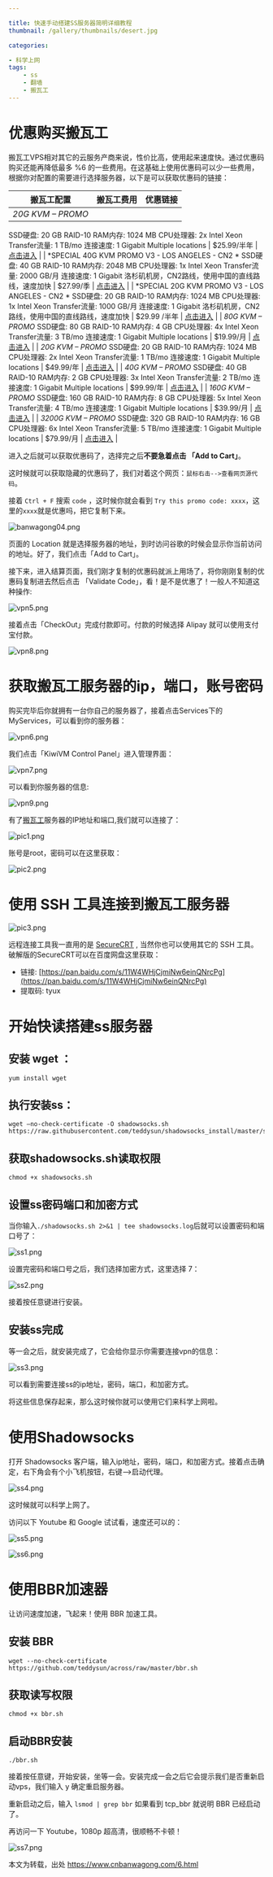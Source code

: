```yaml
---

title: 快速手动搭建SS服务器简明详细教程
thumbnail: /gallery/thumbnails/desert.jpg

categories: 

- 科学上网
tags:
    - ss
    - 翻墙
    - 搬瓦工
---
```


# 优惠购买搬瓦工

搬瓦工VPS相对其它的云服务产商来说，性价比高，使用起来速度快。通过优惠码购买还能再降低最多 %6 的一些费用。在这基础上使用优惠码可以少一些费用，根据你对配置的需要进行选择服务器，以下是可以获取优惠码的链接：
  <!-- more -->
| 搬瓦工配置 | 搬瓦工费用 | 优惠链接 |
| --- | --- | --- |
| *20G KVM – PROMO* 
SSD硬盘: 20 GB RAID-10 
RAM内存: 1024 MB 
CPU处理器: 2x Intel Xeon 
Transfer流量: 1 TB/mo 
连接速度: 1 Gigabit 
Multiple locations | $25.99/半年 | [点击进入](https://www.bwh8.net/aff.php?aff=32874&pid=44) |
| *SPECIAL 40G KVM PROMO V3 - LOS ANGELES - CN2 *
SSD硬盘: 40 GB RAID-10 
RAM内存: 2048 MB 
CPU处理器: 1x Intel Xeon 
Transfer流量: 2000 GB/月 
连接速度: 1 Gigabit 
洛杉矶机房，CN2路线，使用中国的直线路线，速度加快 | $27.99/季 | [点击进入](https://www.bwh8.net/aff.php?aff=32874&pid=58) |
| *SPECIAL 20G KVM PROMO V3 - LOS ANGELES - CN2 *
SSD硬盘: 20 GB RAID-10 
RAM内存: 1024 MB 
CPU处理器: 1x Intel Xeon 
Transfer流量: 1000 GB/月 
连接速度: 1 Gigabit 
洛杉矶机房，CN2路线，使用中国的直线路线，速度加快 | $29.99 /半年 | [点击进入](https://www.bwh8.net/aff.php?aff=32874&pid=57) |
| *80G KVM – PROMO* 
SSD硬盘: 80 GB RAID-10
RAM内存: 4 GB
CPU处理器: 4x Intel Xeon
Transfer流量: 3 TB/mo
连接速度: 1 Gigabit
Multiple locations | $19.99/月 | [点击进入](https://www.bwh8.net/aff.php?aff=32874&pid=46) |
| *20G KVM – PROMO* 
SSD硬盘: 20 GB RAID-10 
RAM内存: 1024 MB 
CPU处理器: 2x Intel Xeon 
Transfer流量: 1 TB/mo 
连接速度: 1 Gigabit 
Multiple locations | $49.99/年 | [点击进入](https://www.bwh8.net/aff.php?aff=32874&pid=44) |
| *40G KVM – PROMO* 
SSD硬盘: 40 GB RAID-10 
RAM内存: 2 GB 
CPU处理器: 3x Intel Xeon 
Transfer流量: 2 TB/mo 
连接速度: 1 Gigabit 
Multiple locations | $99.99/年 | [点击进入](https://www.bwh8.net/aff.php?aff=32874&pid=45) |
| *160G KVM – PROMO* 
SSD硬盘: 160 GB RAID-10
RAM内存: 8 GB
CPU处理器: 5x Intel Xeon
Transfer流量: 4 TB/mo
连接速度: 1 Gigabit
Multiple locations | $39.99/月 | [点击进入](https://www.bwh8.net/aff.php?aff=32874&pid=47) |
| *3200G KVM – PROMO* 
SSD硬盘: 320 GB RAID-10
RAM内存: 16 GB
CPU处理器: 6x Intel Xeon
Transfer流量: 5 TB/mo
连接速度: 1 Gigabit
Multiple locations | $79.99/月 | [点击进入](https://www.bwh8.net/aff.php?aff=32874&pid=48) |

进入之后就可以获取优惠码了，选择完之后**不要急着点击 「Add to Cart」**。

这时候就可以获取隐藏的优惠码了，我们对着这个网页：`鼠标右击-->查看网页源代码`。

接着 `Ctrl + F` 搜索 `code` ，这时候你就会看到 `Try this promo code: xxxx`，这里的`xxxx`就是优惠吗，把它复制下来。

![banwagong04.png](https://upload-images.jianshu.io/upload_images/1975227-7b3fd4bb48840e08.png?imageMogr2/auto-orient/strip%7CimageView2/2/w/1240)


页面的 Location 就是选择服务器的地址，到时访问谷歌的时候会显示你当前访问的地址。好了，我们点击「Add to Cart」。

接下来，进入结算页面，我们刚才复制的优惠码就派上用场了，将你刚刚复制的优惠码复制进去然后点击 「Validate Code」，看！是不是优惠了！一般人不知道这种操作:

![vpn5.png](https://upload-images.jianshu.io/upload_images/1975227-6ab7663af15e9c96.png?imageMogr2/auto-orient/strip%7CimageView2/2/w/1240)


接着点击「CheckOut」完成付款即可。付款的时候选择 Alipay 就可以使用支付宝付款。

![vpn8.png](https://upload-images.jianshu.io/upload_images/1975227-5b8af8f351a05560.png?imageMogr2/auto-orient/strip%7CimageView2/2/w/1240)


# [](https://wistbean.github.io/banwagong-ss.html#%E8%8E%B7%E5%8F%96%E6%90%AC%E7%93%A6%E5%B7%A5%E6%9C%8D%E5%8A%A1%E5%99%A8%E7%9A%84ip%EF%BC%8C%E7%AB%AF%E5%8F%A3%EF%BC%8C%E8%B4%A6%E5%8F%B7%E5%AF%86%E7%A0%81 "获取搬瓦工服务器的ip，端口，账号密码")获取搬瓦工服务器的ip，端口，账号密码

购买完毕后你就拥有一台你自己的服务器了，接着点击Services下的MyServices，可以看到你的服务器：


![vpn6.png](https://upload-images.jianshu.io/upload_images/1975227-c638f99160546260.png?imageMogr2/auto-orient/strip%7CimageView2/2/w/1240)


我们点击「KiwiVM Control Panel」进入管理界面：

![vpn7.png](https://upload-images.jianshu.io/upload_images/1975227-51d8fc99eddce3c0.png?imageMogr2/auto-orient/strip%7CimageView2/2/w/1240)


可以看到你服务器的信息:

![vpn9.png](https://upload-images.jianshu.io/upload_images/1975227-7c1dd9887de06834.png?imageMogr2/auto-orient/strip%7CimageView2/2/w/1240)


有了[搬瓦工](https://bwh1.net/aff.php?aff=32874)服务器的IP地址和端口,我们就可以连接了：

![pic1.png](https://upload-images.jianshu.io/upload_images/1975227-0cc56bcad0a0c53d.png?imageMogr2/auto-orient/strip%7CimageView2/2/w/1240)


账号是root，密码可以在这里获取：

![pic2.png](https://upload-images.jianshu.io/upload_images/1975227-d5568b41bb8c483d.png?imageMogr2/auto-orient/strip%7CimageView2/2/w/1240)


# [](https://wistbean.github.io/banwagong-ss.html#%E4%BD%BF%E7%94%A8-SSH-%E5%B7%A5%E5%85%B7%E8%BF%9E%E6%8E%A5%E5%88%B0%E6%90%AC%E7%93%A6%E5%B7%A5%E6%9C%8D%E5%8A%A1%E5%99%A8 "使用 SSH 工具连接到搬瓦工服务器")使用 SSH 工具连接到搬瓦工服务器

![pic3.png](https://upload-images.jianshu.io/upload_images/1975227-51bbc1cf4a4de921.png?imageMogr2/auto-orient/strip%7CimageView2/2/w/1240)


远程连接工具我一直用的是 [SecureCRT](https://www.vandyke.com/products/securecrt/) , 当然你也可以使用其它的 SSH 工具。
破解版的SecureCRT可以在百度网盘这里获取：

*   链接: [https://pan.baidu.com/s/11W4WHjCjmiNw6einQNrcPg](https://pan.baidu.com/s/11W4WHjCjmiNw6einQNrcPg)
*   提取码: tyux

# [](https://wistbean.github.io/banwagong-ss.html#%E5%BC%80%E5%A7%8B%E5%BF%AB%E8%AF%BB%E6%90%AD%E5%BB%BAss%E6%9C%8D%E5%8A%A1%E5%99%A8 "开始快读搭建ss服务器")开始快读搭建ss服务器

## [](https://wistbean.github.io/banwagong-ss.html#%E5%AE%89%E8%A3%85-wget-%EF%BC%9A "安装 wget ：")安装 wget ：

```
yum install wget

```

## [](https://wistbean.github.io/banwagong-ss.html#%E6%89%A7%E8%A1%8C%E5%AE%89%E8%A3%85ss%EF%BC%9A "执行安装ss：")执行安装ss：

```
wget –no-check-certificate -O shadowsocks.sh https://raw.githubusercontent.com/teddysun/shadowsocks_install/master/shadowsocks.sh

```

## [](https://wistbean.github.io/banwagong-ss.html#%E8%8E%B7%E5%8F%96shadowsocks-sh%E8%AF%BB%E5%8F%96%E6%9D%83%E9%99%90 "获取shadowsocks.sh读取权限")获取shadowsocks.sh读取权限

```
chmod +x shadowsocks.sh

```

## [](https://wistbean.github.io/banwagong-ss.html#%E8%AE%BE%E7%BD%AEss%E5%AF%86%E7%A0%81%E7%AB%AF%E5%8F%A3%E5%92%8C%E5%8A%A0%E5%AF%86%E6%96%B9%E5%BC%8F "设置ss密码端口和加密方式")设置ss密码端口和加密方式

当你输入`./shadowsocks.sh 2>&1 | tee shadowsocks.log`后就可以设置密码和端口号了：

![ss1.png](https://upload-images.jianshu.io/upload_images/1975227-c4114dd85a412a55.png?imageMogr2/auto-orient/strip%7CimageView2/2/w/1240)


设置完密码和端口号之后，我们选择加密方式，这里选择 7：

![ss2.png](https://upload-images.jianshu.io/upload_images/1975227-b23683074df63634.png?imageMogr2/auto-orient/strip%7CimageView2/2/w/1240)


接着按任意键进行安装。

## [](https://wistbean.github.io/banwagong-ss.html#%E5%AE%89%E8%A3%85ss%E5%AE%8C%E6%88%90 "安装ss完成")安装ss完成

等一会之后，就安装完成了，它会给你显示你需要连接vpn的信息：

![ss3.png](https://upload-images.jianshu.io/upload_images/1975227-d705fa439fa029d0.png?imageMogr2/auto-orient/strip%7CimageView2/2/w/1240)


可以看到需要连接ss的ip地址，密码，端口，和加密方式。

将这些信息保存起来，那么这时候你就可以使用它们来科学上网啦。

# [](https://wistbean.github.io/banwagong-ss.html#%E4%BD%BF%E7%94%A8Shadowsocks "使用Shadowsocks")使用Shadowsocks

打开 Shadowsocks 客户端，输入ip地址，密码，端口，和加密方式。接着点击确定，右下角会有个小飞机按钮，右键–>启动代理。

![ss4.png](https://upload-images.jianshu.io/upload_images/1975227-3390aeef1c6cb606.png?imageMogr2/auto-orient/strip%7CimageView2/2/w/1240)

这时候就可以科学上网了。

访问以下 Youtube 和 Google 试试看，速度还可以的：

![ss5.png](https://upload-images.jianshu.io/upload_images/1975227-e2b26f12a49d280c.png?imageMogr2/auto-orient/strip%7CimageView2/2/w/1240)



![ss6.png](https://upload-images.jianshu.io/upload_images/1975227-6eeebb68cafde6d3.png?imageMogr2/auto-orient/strip%7CimageView2/2/w/1240)


# [](https://wistbean.github.io/banwagong-ss.html#%E4%BD%BF%E7%94%A8BBR%E5%8A%A0%E9%80%9F%E5%99%A8 "使用BBR加速器")使用BBR加速器

让访问速度加速，飞起来！使用 BBR 加速工具。

## [](https://wistbean.github.io/banwagong-ss.html#%E5%AE%89%E8%A3%85-BBR "安装 BBR")安装 BBR

```
wget --no-check-certificate https://github.com/teddysun/across/raw/master/bbr.sh

```

## [](https://wistbean.github.io/banwagong-ss.html#%E8%8E%B7%E5%8F%96%E8%AF%BB%E5%86%99%E6%9D%83%E9%99%90 "获取读写权限")获取读写权限

```
chmod +x bbr.sh

```

## [](https://wistbean.github.io/banwagong-ss.html#%E5%90%AF%E5%8A%A8BBR%E5%AE%89%E8%A3%85 "启动BBR安装")启动BBR安装

```
./bbr.sh

```

接着按任意键，开始安装，坐等一会。安装完成一会之后它会提示我们是否重新启动vps，我们输入 y 确定重启服务器。

重新启动之后，输入 `lsmod | grep bbr` 如果看到 tcp_bbr 就说明 BBR 已经启动了。

再访问一下 Youtube，1080p 超高清，很顺畅不卡顿！

![ss7.png](https://upload-images.jianshu.io/upload_images/1975227-464f2992c6db74a0.png?imageMogr2/auto-orient/strip%7CimageView2/2/w/1240)


本文为转载，出处 https://www.cnbanwagong.com/6.html
